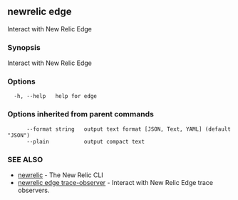 ## newrelic edge

Interact with New Relic Edge

### Synopsis

Interact with New Relic Edge

### Options

```
  -h, --help   help for edge
```

### Options inherited from parent commands

```
      --format string   output text format [JSON, Text, YAML] (default "JSON")
      --plain           output compact text
```

### SEE ALSO

* [newrelic](newrelic.md)	 - The New Relic CLI
* [newrelic edge trace-observer](newrelic_edge_trace-observer.md)	 - Interact with New Relic Edge trace observers.

